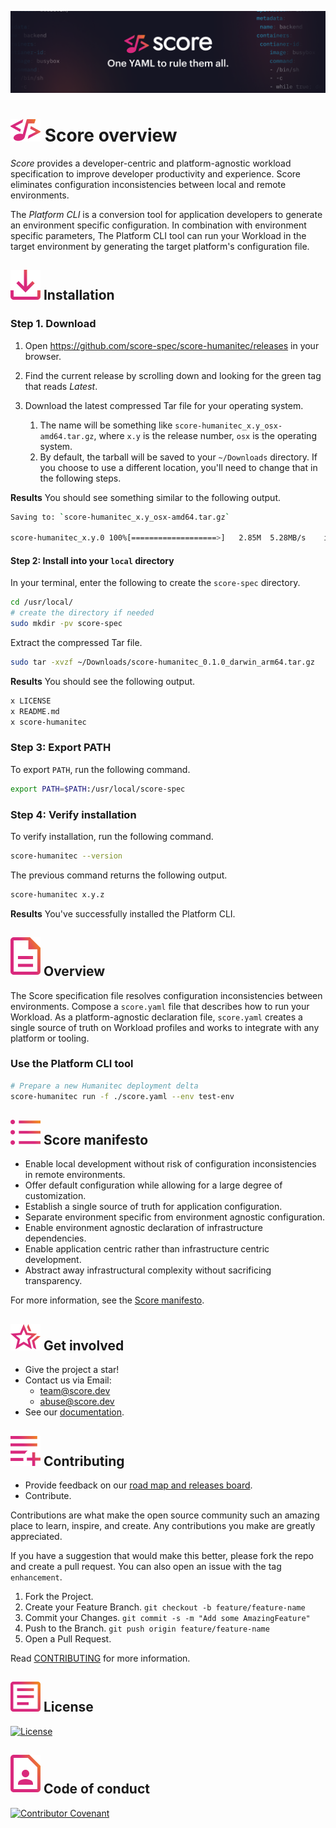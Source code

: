 ![Score banner](docs/images/banner.png)

# ![Score](docs/images/logo.svg) Score overview

_Score_ provides a developer-centric and platform-agnostic workload specification to improve developer productivity and experience. Score eliminates configuration inconsistencies between local and remote environments.

The _Platform CLI_ is a conversion tool for application developers to generate an environment specific configuration. In combination with environment specific parameters, The Platform CLI tool can run your Workload in the target environment by generating the target platform's configuration file.

## ![Installation](docs/images/install.svg) Installation

### Step 1. Download

1. Open <https://github.com/score-spec/score-humanitec/releases> in your browser.

2. Find the current release by scrolling down and looking for the green tag that reads _Latest_.

3. Download the latest compressed Tar file for your operating system.
   1. The name will be something like `score-humanitec_x.y_osx-amd64.tar.gz`, where `x.y` is the release number, `osx` is the operating system.
   2. By default, the tarball will be saved to your `~/Downloads` directory. If you choose to use a different location, you'll need to change that in the following steps.

**Results** You should see something similar to the following output.

```bash
Saving to: `score-humanitec_x.y_osx-amd64.tar.gz`

score-humanitec_x.y.0 100%[===================>]   2.85M  5.28MB/s    in 0.5s
```

#### Step 2: Install into your `local` directory

In your terminal, enter the following to create the `score-spec` directory.

```bash
cd /usr/local/
# create the directory if needed
sudo mkdir -pv score-spec
```

Extract the compressed Tar file.

```bash
sudo tar -xvzf ~/Downloads/score-humanitec_0.1.0_darwin_arm64.tar.gz
```

**Results** You should see the following output.

```bash
x LICENSE
x README.md
x score-humanitec
```

### Step 3: Export PATH

To export `PATH`, run the following command.

```bash
export PATH=$PATH:/usr/local/score-spec
```

### Step 4: Verify installation

To verify installation, run the following command.

```bash
score-humanitec --version
```

The previous command returns the following output.

```bash
score-humanitec x.y.z
```

**Results** You've successfully installed the Platform CLI.

## ![Overview](docs/images/overview.svg) Overview

The Score specification file resolves configuration inconsistencies between environments. Compose a `score.yaml` file that describes how to run your Workload. As a platform-agnostic declaration file, `score.yaml` creates a single source of truth on Workload profiles and works to integrate with any platform or tooling.

### Use the Platform CLI tool

```bash
# Prepare a new Humanitec deployment delta
score-humanitec run -f ./score.yaml --env test-env
```

## ![Manifesto](docs/images/manifesto.svg) Score manifesto

- Enable local development without risk of configuration inconsistencies in remote environments.
- Offer default configuration while allowing for a large degree of customization.
- Establish a single source of truth for application configuration.
- Separate environment specific from environment agnostic configuration.
- Enable environment agnostic declaration of infrastructure dependencies.
- Enable application centric rather than infrastructure centric development.
- Abstract away infrastructural complexity without sacrificing transparency.

For more information, see the [Score manifesto](https://score.dev/manifesto).

## ![Get involved](docs/images/get-involved.svg) Get involved

- Give the project a star!
- Contact us via Email:
  - team@score.dev
  - abuse@score.dev
- See our [documentation](https://docs.score.dev).

## ![Contributing](docs/images/contributing.svg) Contributing

<!-- - Write a [blog](score.dev/blog). -->
- Provide feedback on our [road map and releases board](https://github.com/orgs/score-spec/projects).
- Contribute.

Contributions are what make the open source community such an amazing place to learn, inspire, and create. Any contributions you make are greatly appreciated.

If you have a suggestion that would make this better, please fork the repo and create a pull request. You can also open an issue with the tag `enhancement`.

1. Fork the Project.
2. Create your Feature Branch. `git checkout -b feature/feature-name`
3. Commit your Changes. `git commit -s -m "Add some AmazingFeature"`
4. Push to the Branch. `git push origin feature/feature-name`
5. Open a Pull Request.

Read [CONTRIBUTING](CONTRIBUTING.md) for more information.

## ![License](docs/images/license.svg) License

[![License](https://img.shields.io/badge/License-Apache_2.0-blue.svg)](https://opensource.org/licenses/Apache-2.0)

## ![Code of conduct](docs/images/code-of-conduct.svg) Code of conduct

[![Contributor Covenant](https://img.shields.io/badge/Contributor%20Covenant-2.1-4baaaa.svg)](code_of_conduct.md)
